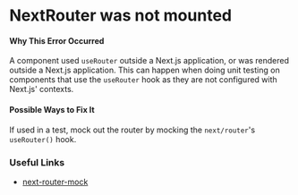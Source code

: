 # NextRouter was not mounted

#### Why This Error Occurred

A component used `useRouter` outside a Next.js application, or was rendered outside a Next.js application. This can happen when doing unit testing on components that use the `useRouter` hook as they are not configured with Next.js' contexts.

#### Possible Ways to Fix It

If used in a test, mock out the router by mocking the `next/router`'s `useRouter()` hook.

### Useful Links

- [next-router-mock](https://www.npmjs.com/package/next-router-mock)
